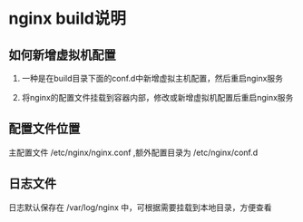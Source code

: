 nginx build说明
===============

如何新增虚拟机配置
------------------

1. 一种是在build目录下面的conf.d中新增虚拟主机配置，然后重启nginx服务

2. 将nginx的配置文件挂载到容器内部，修改或新增虚拟机配置后重启nginx服务


配置文件位置
------------

主配置文件 /etc/nginx/nginx.conf ,额外配置目录为 /etc/nginx/conf.d

日志文件
---------

日志默认保存在 /var/log/nginx 中，可根据需要挂载到本地目录，方便查看